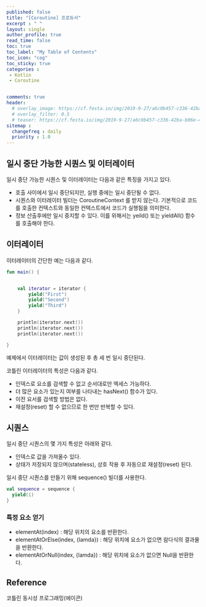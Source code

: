 ```yaml
---
published: false
title: "[Coroutine] 프로듀서"
excerpt : " "
layout: single
author_profile: true
read_time: false
toc: true
toc_label: "My Table of Contents"
toc_icon: "cog"
toc_sticky: true
categories :
 - Kotlin
 - Coroutine


comments: true
header:
  # overlay_image: https://cf.festa.io/img/2019-9-27/a6c0b457-c336-42ba-b06e-462de90ada91.jpg
  # overlay_filter: 0.5
  # teaser: https://cf.festa.io/img/2019-9-27/a6c0b457-c336-42ba-b06e-462de90ada91.jpg
sitemap :
  changefreq : daily
  priority : 1.0
---
```


## 일시 중단 가능한 시퀀스 및 이터레이터

일시 중단 가능한 시퀀스 및 이터레이터는 다음과 같은 특징을 가지고 있다.

- 호출 사이에서 일시 중단되지만, 실행 중에는 일시 중단될 수 없다.
- 시퀀스와 이터레이터 빌더는 CoroutineContext 를 받지 않는다. 기본적으로 코드를 호출한 컨텍스트와 동일한 컨텍스트에서 코드가 실행됨을 의미한다.
- 정보 산출후에만 일시 중지할 수 있다. 이를 위해서는 yeild() 또는 yieldAll() 함수를 호출해야 한다.

## 이터레이터

이터레이터의 간단한 예는 다음과 같다.

~~~kotlin
fun main() {


    val iterator = iterator {
        yield("First")
        yield("Second")
        yield("Third")
    }

    println(iterator.next())
    println(iterator.next())
    println(iterator.next())

}
~~~

예제에서 이터레이터는 값이 생성된 후 총 세 번 일시 중단된다.

코틀린 이터레이터의 특성은 다음과 같다.

- 인덱스로 요소를 검색할 수 없고 순서대로만 엑세스 가능하다.
- 더 많은 요소가 있는지 여부를 나타내는 hasNext() 함수가 있다.
- 이전 요서를 검색할 방법은 없다.
- 재설정(reset) 할 수 없으므로 한 번만 반복할 수 있다.

## 시퀀스

일시 중단 시퀀스의 몇 가지 특성은 아래와 같다.

- 인덱스로 값을 가져올수 있다.
- 상태가 저장되지 않으며(stateless), 상호 작용 후 자동으로 재설정(reset) 된다.

일시 중단 시퀀스를 만들기 위해 sequence() 빌더를 사용한다.

~~~kotlin
val sequence = sequence {
  yield(1)
}
~~~

### 특정 요소 얻기

- elementAt(index) : 해당 위치의 요소를 반환한다.
- elementAtOrElse(index, {lamda}) : 해당 위치에 요소가 없으면 람다식의 결과물을 반환한다.
- elementAtOrNull(index, {lamda}) : 해당 위치에 요소가 없으면 Null을 반환한다.

## Reference

코틀린 동시성 프로그래밍(에이콘)
